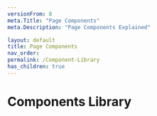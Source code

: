 ```yaml
---
versionFrom: 8
meta.Title: "Page Components"
meta.Description: "Page Components Explained"

layout: default
title: Page Components
nav_order: 
permalink: /Component-Library
has_children: true
---
```


# Components Library

